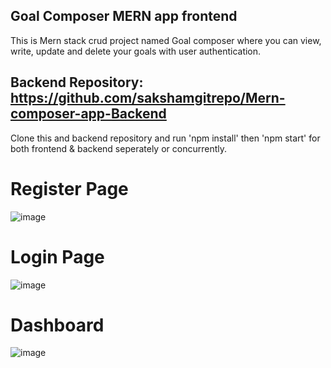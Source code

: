 ## Goal Composer MERN app frontend

This is Mern stack crud project named Goal composer where you can view, write, update and delete your goals with user authentication.

## Backend Repository: https://github.com/sakshamgitrepo/Mern-composer-app-Backend

Clone this and backend repository and run 'npm install' then 'npm start' for both frontend & backend seperately or concurrently.

# Register Page
![image](https://user-images.githubusercontent.com/106506484/208143625-b219c6a3-f7a0-4223-aae8-c7367ff72668.png)

# Login Page
![image](https://user-images.githubusercontent.com/106506484/208143872-ae3f622d-150f-4123-a0db-7cd9331b73e6.png)


# Dashboard

![image](https://user-images.githubusercontent.com/106506484/208144214-f43e5b70-f4c7-4b2e-80fc-fc2c0737e453.png)

